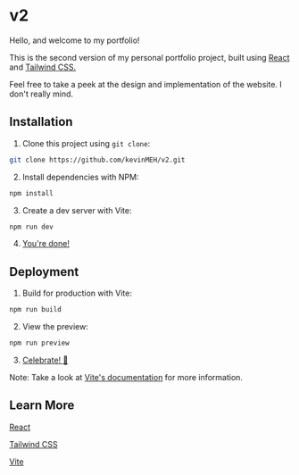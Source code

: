 # v2

Hello, and welcome to my portfolio!

This is the second version of my personal portfolio project, built using [React](https://reactjs.org/) and [Tailwind CSS.](https://tailwindcss.com/)


Feel free to take a peek at the design and implementation of the website. I don't really mind.

## Installation

1. Clone this project using `git clone`:

```sh
git clone https://github.com/kevinMEH/v2.git
```

2. Install dependencies with NPM:

```sh
npm install
```

3. Create a dev server with Vite:

```sh
npm run dev
```

4. [You're done!](http://localhost:3000/v2/)

## Deployment

1. Build for production with Vite:

```sh
npm run build
```

2. View the preview:

```sh
npm run preview
```

3. [Celebrate! 🎉](http://127.0.0.1:5000/v2/)

Note: Take a look at [Vite's documentation](https://vitejs.dev/guide/static-deploy.html) for more information.

## Learn More

[React](https://reactjs.org/)

[Tailwind CSS](https://tailwindcss.com/)

[Vite](https://vitejs.dev/)